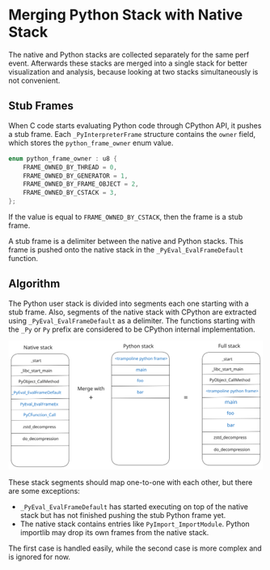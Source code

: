 # Merging Python Stack with Native Stack

The native and Python stacks are collected separately for the same perf event. Afterwards these stacks are merged into a single stack for better visualization and analysis, because looking at two stacks simultaneously is not convenient.

## Stub Frames

When C code starts evaluating Python code through CPython API, it pushes a stub frame. Each `_PyInterpreterFrame` structure contains the `owner` field, which stores the `python_frame_owner` enum value.

```c
enum python_frame_owner : u8 {
    FRAME_OWNED_BY_THREAD = 0,
    FRAME_OWNED_BY_GENERATOR = 1,
    FRAME_OWNED_BY_FRAME_OBJECT = 2,
    FRAME_OWNED_BY_CSTACK = 3,
};
```

If the value is equal to `FRAME_OWNED_BY_CSTACK`, then the frame is a stub frame.

A stub frame is a delimiter between the native and Python stacks. This frame is pushed onto the native stack in the `_PyEval_EvalFrameDefault` function.

## Algorithm

The Python user stack is divided into segments each one starting with a stub frame. Also, segments of the native stack with CPython are extracted using `_PyEval_EvalFrameDefault` as a delimiter. The functions starting with the `_Py` or `Py` prefix are considered to be CPython internal implementation.

![Python Stack Merging](../../../../_assets/py-stack-merging.svg)

These stack segments should map one-to-one with each other, but there are some exceptions:

* `_PyEval_EvalFrameDefault` has started executing on top of the native stack but has not finished pushing the stub Python frame yet.
* The native stack contains entries like `PyImport_ImportModule`. Python importlib may drop its own frames from the native stack.

The first case is handled easily, while the second case is more complex and is ignored for now.
